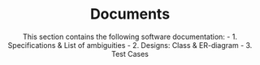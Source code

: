 <h1 align="center">
Documents
</h1>

<div align="center">
This section contains the following software documentation:
- 1. Specifications & List of ambiguities
- 2. Designs: Class & ER-diagram
- 3. Test Cases
  <br>
</div>
